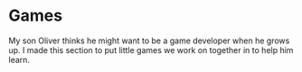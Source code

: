 # Games
My son Oliver thinks he might want to be a game developer when he grows up.
I made this section to put little games we work on together in to help him learn.
